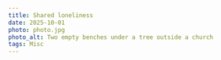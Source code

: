 ```yaml
---
title: Shared loneliness
date: 2025-10-01
photo: photo.jpg
photo_alt: Two empty benches under a tree outside a church
tags: Misc
---
```

